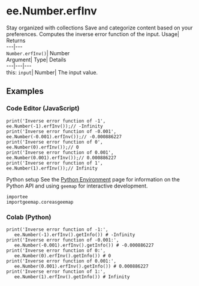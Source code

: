  
#  ee.Number.erfInv
Stay organized with collections  Save and categorize content based on your preferences. 
Computes the inverse error function of the input. Usage| Returns  
---|---  
`Number.erfInv()`| Number  
Argument| Type| Details  
---|---|---  
this: `input`| Number| The input value.  
## Examples
### Code Editor (JavaScript)
```
print('Inverse error function of -1',
ee.Number(-1).erfInv());// -Infinity
print('Inverse error function of -0.001',
ee.Number(-0.001).erfInv());// -0.000886227
print('Inverse error function of 0',
ee.Number(0).erfInv());// 0
print('Inverse error function of 0.001',
ee.Number(0.001).erfInv());// 0.000886227
print('Inverse error function of 1',
ee.Number(1).erfInv());// Infinity
```

Python setup
See the [ Python Environment](https://developers.google.com/earth-engine/guides/python_install) page for information on the Python API and using `geemap` for interactive development.
```
importee
importgeemap.coreasgeemap
```

### Colab (Python)
```
print('Inverse error function of -1:',
   ee.Number(-1).erfInv().getInfo()) # -Infinity
print('Inverse error function of -0.001:',
   ee.Number(-0.001).erfInv().getInfo()) # -0.000886227
print('Inverse error function of 0:',
   ee.Number(0).erfInv().getInfo()) # 0
print('Inverse error function of 0.001:',
   ee.Number(0.001).erfInv().getInfo()) # 0.000886227
print('Inverse error function of 1:',
   ee.Number(1).erfInv().getInfo()) # Infinity
```

